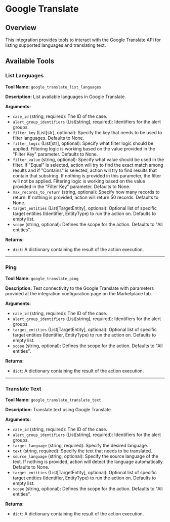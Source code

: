 # Google Translate

## Overview

This integration provides tools to interact with the Google Translate API for listing supported languages and translating text.

## Available Tools

### List Languages

**Tool Name:** `google_translate_list_languages`

**Description:** List available languages in Google Translate.

**Arguments:**

*   `case_id` (string, required): The ID of the case.
*   `alert_group_identifiers` (List[string], required): Identifiers for the alert groups.
*   `filter_key` (List[str], optional): Specify the key that needs to be used to filter languages. Defaults to None.
*   `filter_logic` (List[str], optional): Specify what filter logic should be applied. Filtering logic is working based on the value provided in the "Filter Key" parameter. Defaults to None.
*   `filter_value` (string, optional): Specify what value should be used in the filter. If "Equal" is selected, action will try to find the exact match among results and if "Contains" is selected, action will try to find results that contain that substring. If nothing is provided in this parameter, the filter will not be applied. Filtering logic is working based on the value provided in the "Filter Key" parameter. Defaults to None.
*   `max_records_to_return` (string, optional): Specify how many records to return. If nothing is provided, action will return 50 records. Defaults to None.
*   `target_entities` (List[TargetEntity], optional): Optional list of specific target entities (Identifier, EntityType) to run the action on. Defaults to empty list.
*   `scope` (string, optional): Defines the scope for the action. Defaults to "All entities".

**Returns:**

*   `dict`: A dictionary containing the result of the action execution.

---

### Ping

**Tool Name:** `google_translate_ping`

**Description:** Test connectivity to the Google Translate with parameters provided at the integration configuration page on the Marketplace tab.

**Arguments:**

*   `case_id` (string, required): The ID of the case.
*   `alert_group_identifiers` (List[string], required): Identifiers for the alert groups.
*   `target_entities` (List[TargetEntity], optional): Optional list of specific target entities (Identifier, EntityType) to run the action on. Defaults to empty list.
*   `scope` (string, optional): Defines the scope for the action. Defaults to "All entities".

**Returns:**

*   `dict`: A dictionary containing the result of the action execution.

---

### Translate Text

**Tool Name:** `google_translate_translate_text`

**Description:** Translate text using Google Translate.

**Arguments:**

*   `case_id` (string, required): The ID of the case.
*   `alert_group_identifiers` (List[string], required): Identifiers for the alert groups.
*   `target_language` (string, required): Specify the desired language.
*   `text` (string, required): Specify the text that needs to be translated.
*   `source_language` (string, optional): Specify the source language of the text. If nothing is provided, action will detect the language automatically. Defaults to None.
*   `target_entities` (List[TargetEntity], optional): Optional list of specific target entities (Identifier, EntityType) to run the action on. Defaults to empty list.
*   `scope` (string, optional): Defines the scope for the action. Defaults to "All entities".

**Returns:**

*   `dict`: A dictionary containing the result of the action execution.
